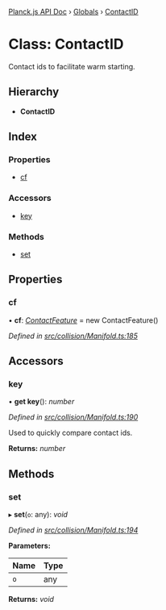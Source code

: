 [Planck.js API Doc](../README.md) › [Globals](../globals.md) › [ContactID](contactid.md)

# Class: ContactID

Contact ids to facilitate warm starting.

## Hierarchy

* **ContactID**

## Index

### Properties

* [cf](contactid.md#cf)

### Accessors

* [key](contactid.md#key)

### Methods

* [set](contactid.md#set)

## Properties

###  cf

• **cf**: *[ContactFeature](contactfeature.md)* = new ContactFeature()

*Defined in [src/collision/Manifold.ts:185](https://github.com/shakiba/planck.js/blob/b8c946c/src/collision/Manifold.ts#L185)*

## Accessors

###  key

• **get key**(): *number*

*Defined in [src/collision/Manifold.ts:190](https://github.com/shakiba/planck.js/blob/b8c946c/src/collision/Manifold.ts#L190)*

Used to quickly compare contact ids.

**Returns:** *number*

## Methods

###  set

▸ **set**(`o`: any): *void*

*Defined in [src/collision/Manifold.ts:194](https://github.com/shakiba/planck.js/blob/b8c946c/src/collision/Manifold.ts#L194)*

**Parameters:**

Name | Type |
------ | ------ |
`o` | any |

**Returns:** *void*
